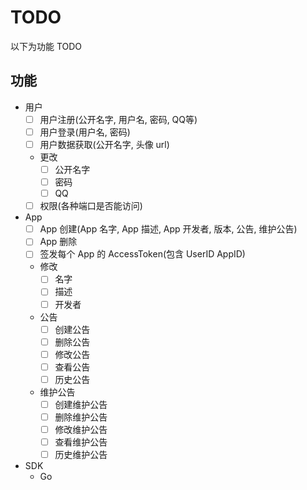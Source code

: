 # TODO
以下为功能 TODO

## 功能

- 用户
  - [ ] 用户注册(公开名字, 用户名, 密码, QQ等)
  - [ ] 用户登录(用户名, 密码)
  - [ ] 用户数据获取(公开名字, 头像 url)
  - 更改
    - [ ] 公开名字
    - [ ] 密码
    - [ ] QQ 
  - [ ] 权限(各种端口是否能访问) 
- App
  - [ ] App 创建(App 名字, App 描述, App 开发者, 版本, 公告, 维护公告)
  - [ ] App 删除
  - [ ] 签发每个 App 的 AccessToken(包含 UserID AppID)
  - 修改
    - [ ] 名字
    - [ ] 描述
    - [ ] 开发者
  - 公告
    - [ ] 创建公告
    - [ ] 删除公告
    - [ ] 修改公告
    - [ ] 查看公告
    - [ ] 历史公告
  - 维护公告
    - [ ] 创建维护公告
    - [ ] 删除维护公告
    - [ ] 修改维护公告
    - [ ] 查看维护公告
    - [ ] 历史维护公告   
- SDK
  - Go